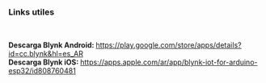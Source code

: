 <h3>Links utiles</h3> </br>

<b>Descarga Blynk Android: </b> https://play.google.com/store/apps/details?id=cc.blynk&hl=es_AR </br>
<b> Descarga Blynk iOS: </b> https://apps.apple.com/ar/app/blynk-iot-for-arduino-esp32/id808760481 </br>